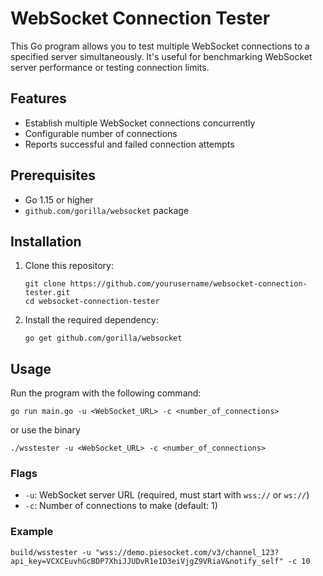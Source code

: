# WebSocket Connection Tester

This Go program allows you to test multiple WebSocket connections to a specified server simultaneously. It's useful for benchmarking WebSocket server performance or testing connection limits.

## Features

- Establish multiple WebSocket connections concurrently
- Configurable number of connections
- Reports successful and failed connection attempts

## Prerequisites

- Go 1.15 or higher
- `github.com/gorilla/websocket` package

## Installation

1. Clone this repository:
   ```
   git clone https://github.com/yourusername/websocket-connection-tester.git
   cd websocket-connection-tester
   ```

2. Install the required dependency:
   ```
   go get github.com/gorilla/websocket
   ```

## Usage

Run the program with the following command:

```
go run main.go -u <WebSocket_URL> -c <number_of_connections>
```
or use the binary
```
./wsstester -u <WebSocket_URL> -c <number_of_connections>

```

### Flags

- `-u`: WebSocket server URL (required, must start with `wss://` or `ws://`)
- `-c`: Number of connections to make (default: 1)

### Example

```
build/wsstester -u "wss://demo.piesocket.com/v3/channel_123?api_key=VCXCEuvhGcBDP7XhiJJUDvR1e1D3eiVjgZ9VRiaV&notify_self" -c 10
```